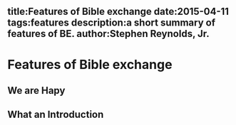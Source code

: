title:Features of Bible exchange
date:2015-04-11
tags:features
description:a short summary of features of BE.
author:Stephen Reynolds, Jr.
---------------

# Features of Bible exchange

## We are Hapy

## What an Introduction